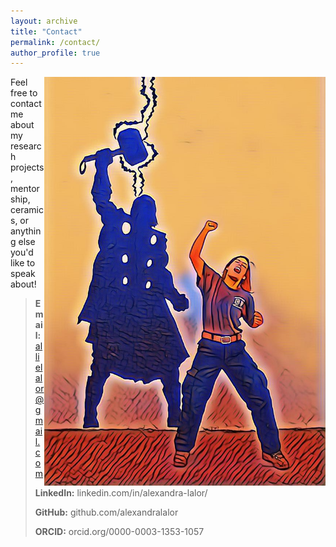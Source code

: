 ```yaml
---
layout: archive
title: "Contact"
permalink: /contact/
author_profile: true
---
```


<img src="/images/contact/contact-1.JPG" align="right" width="450px"/>


Feel free to contact me about my research projects, mentorship, ceramics, or anything else you'd like to speak about!

> **Email:** allielalor@gmail.com
>
> **LinkedIn:** linkedin.com/in/alexandra-lalor/
> 
> **GitHub:** github.com/alexandralalor
> 
> **ORCID:** orcid.org/0000-0003-1353-1057
